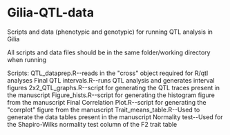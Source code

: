 # Gilia-QTL-data
Scripts and data (phenotypic and genotypic) for running QTL analysis in Gilia

All scripts and data files should be in the same folder/working directory when running

Scripts:
QTL_dataprep.R--reads in the "cross" object required for R/qtl analyses
Final QTL intervals.R--runs QTL analysis and generates interval figures
2x2_QTL_graphs.R--script for generating the QTL traces present in the manuscript
Figure_hists.R--script for generating the histogram figure from the manuscript
Final Correlation Plot.R--script for generating the "corrplot" figure from the manuscript
Trait_means_table.R--Used to generate the data tables present in the manuscript
Normality test--Used for the Shapiro-Wilks normality test column of the F2 trait table

